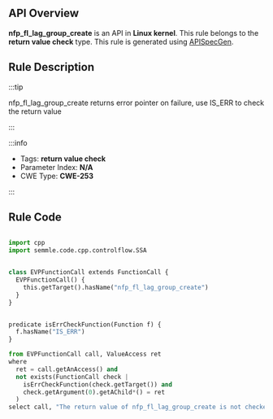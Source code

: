 ---
---


## API Overview
**nfp_fl_lag_group_create** is an API in **Linux kernel**. This rule belongs to the **return value check** type. This rule is generated using [APISpecGen](../../tools/APISpecGen).
## Rule Description

:::tip

nfp_fl_lag_group_create returns error pointer on failure, use IS_ERR to check the return value

:::

:::info

- Tags: **return value check**
- Parameter Index: **N/A**
- CWE Type: **CWE-253**

:::

## Rule Code
```python

import cpp
import semmle.code.cpp.controlflow.SSA


class EVPFunctionCall extends FunctionCall {
  EVPFunctionCall() {
    this.getTarget().hasName("nfp_fl_lag_group_create")
  }
}


predicate isErrCheckFunction(Function f) {
  f.hasName("IS_ERR") 
}

from EVPFunctionCall call, ValueAccess ret
where
  ret = call.getAnAccess() and
  not exists(FunctionCall check |
    isErrCheckFunction(check.getTarget()) and
    check.getArgument(0).getAChild*() = ret
  )
select call, "The return value of nfp_fl_lag_group_create is not checked with IS_ERR."
    
```